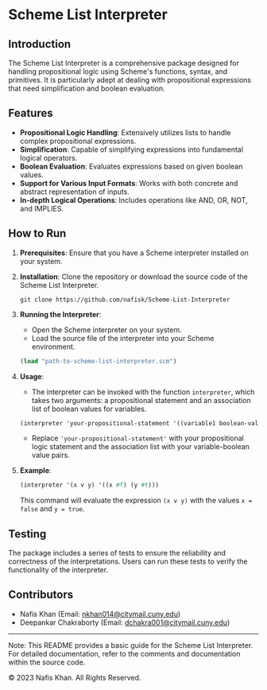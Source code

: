# Scheme List Interpreter

## Introduction

The Scheme List Interpreter is a comprehensive package designed for handling propositional logic using Scheme's functions, syntax, and primitives. It is particularly adept at dealing with propositional expressions that need simplification and boolean evaluation.

## Features

- **Propositional Logic Handling**: Extensively utilizes lists to handle complex propositional expressions.
- **Simplification**: Capable of simplifying expressions into fundamental logical operators.
- **Boolean Evaluation**: Evaluates expressions based on given boolean values.
- **Support for Various Input Formats**: Works with both concrete and abstract representation of inputs.
- **In-depth Logical Operations**: Includes operations like AND, OR, NOT, and IMPLIES.

## How to Run

1. **Prerequisites**: Ensure that you have a Scheme interpreter installed on your system.

2. **Installation**: Clone the repository or download the source code of the Scheme List Interpreter.

    ```
    git clone https://github.com/nafisk/Scheme-List-Interpreter
    ```

3. **Running the Interpreter**:
   
   - Open the Scheme interpreter on your system.
   - Load the source file of the interpreter into your Scheme environment.

    ```scheme
    (load "path-to-scheme-list-interpreter.scm")
    ```

4. **Usage**:

    - The interpreter can be invoked with the function `interpreter`, which takes two arguments: a propositional statement and an association list of boolean values for variables.
    
    ```scheme
    (interpreter 'your-propositional-statement '((variable1 boolean-value1) (variable2 boolean-value2) ...))
    ```

    - Replace `'your-propositional-statement'` with your propositional logic statement and the association list with your variable-boolean value pairs.

5. **Example**:

    ```scheme
    (interpreter '(x v y) '((x #f) (y #t)))
    ```

    This command will evaluate the expression `(x v y)` with the values `x = false` and `y = true`.

## Testing

The package includes a series of tests to ensure the reliability and correctness of the interpretations. Users can run these tests to verify the functionality of the interpreter.

## Contributors

- Nafis Khan (Email: nkhan014@citymail.cuny.edu)
- Deepankar Chakraborty (Email: dchakra001@citymail.cuny.edu)

---

Note: This README provides a basic guide for the Scheme List Interpreter. For detailed documentation, refer to the comments and documentation within the source code. 

© 2023 Nafis Khan. All Rights Reserved.
